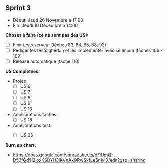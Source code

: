 ## Sprint 3

- Début: Jeud 26 Novembre à 17:00
- Fin: Jeudi 10 Décembre à 14:00

**Choses à faire (ce ne sont pas des US):**
- [ ] Finir tests serveur (tâches 83, 84, 85, 88, 92)
- [ ] Rédiger les tests gherkin et les implementer avec selenium (tâches 106 - 109)
- [ ] Release automatique (tâche 110)

**US Complétées**:

- Projet:
  - [ ] US 6
  - [ ] US 7
  - [ ] US 8
  - [ ] US 9
  - [ ] US 10
- Améliorations tâches:
  - [ ] US 18
- Améliorations test:
  - [ ] US 35


**Burn up chart:**

- https://docs.google.com/spreadsheets/d/1UmQ-D53fGd9j2ioxKSDYI13lKVnAxQRwSkfLeSnIyl0/edit?usp=sharing
